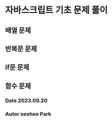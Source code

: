 # 자바스크립트 기초 문제 풀이
## 배열 문제
## 반복문 문제
## if문 문제 
## 함수 문제

### Date 2023.09.20
### Autor seohee Park
